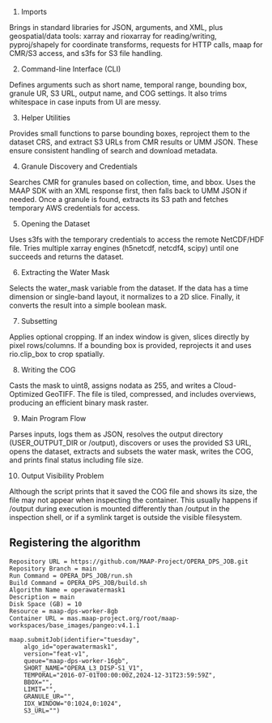 1) Imports

Brings in standard libraries for JSON, arguments, and XML, plus geospatial/data tools: xarray and rioxarray for reading/writing, pyproj/shapely for coordinate transforms, requests for HTTP calls, maap for CMR/S3 access, and s3fs for S3 file handling.

2) Command-line Interface (CLI)

Defines arguments such as short name, temporal range, bounding box, granule UR, S3 URL, output name, and COG settings. It also trims whitespace in case inputs from UI are messy.

3) Helper Utilities

Provides small functions to parse bounding boxes, reproject them to the dataset CRS, and extract S3 URLs from CMR results or UMM JSON. These ensure consistent handling of search and download metadata.

4) Granule Discovery and Credentials

Searches CMR for granules based on collection, time, and bbox. Uses the MAAP SDK with an XML response first, then falls back to UMM JSON if needed. Once a granule is found, extracts its S3 path and fetches temporary AWS credentials for access.

5) Opening the Dataset

Uses s3fs with the temporary credentials to access the remote NetCDF/HDF file. Tries multiple xarray engines (h5netcdf, netcdf4, scipy) until one succeeds and returns the dataset.

6) Extracting the Water Mask

Selects the water_mask variable from the dataset. If the data has a time dimension or single-band layout, it normalizes to a 2D slice. Finally, it converts the result into a simple boolean mask.

7) Subsetting

Applies optional cropping. If an index window is given, slices directly by pixel rows/columns. If a bounding box is provided, reprojects it and uses rio.clip_box to crop spatially.

8) Writing the COG

Casts the mask to uint8, assigns nodata as 255, and writes a Cloud-Optimized GeoTIFF. The file is tiled, compressed, and includes overviews, producing an efficient binary mask raster.

9) Main Program Flow

Parses inputs, logs them as JSON, resolves the output directory (USER_OUTPUT_DIR or /output), discovers or uses the provided S3 URL, opens the dataset, extracts and subsets the water mask, writes the COG, and prints final status including file size.

10) Output Visibility Problem

Although the script prints that it saved the COG file and shows its size, the file may not appear when inspecting the container. This usually happens if /output during execution is mounted differently than /output in the inspection shell, or if a symlink target is outside the visible filesystem.


## Registering the algorithm
```
Repository URL = https://github.com/MAAP-Project/OPERA_DPS_JOB.git
Repository Branch = main
Run Command = OPERA_DPS_JOB/run.sh
Build Command = OPERA_DPS_JOB/build.sh
Algorithm Name = operawatermask1
Description = main
Disk Space (GB) = 10
Resource = maap-dps-worker-8gb
Container URL = mas.maap-project.org/root/maap-workspaces/base_images/pangeo:v4.1.1

```
```
maap.submitJob(identifier="tuesday",
    algo_id="operawatermask1",
    version="feat-v1",
    queue="maap-dps-worker-16gb",
    SHORT_NAME="OPERA_L3_DISP-S1_V1",
    TEMPORAL="2016-07-01T00:00:00Z,2024-12-31T23:59:59Z",
    BBOX="",
    LIMIT="",
    GRANULE_UR="",
    IDX_WINDOW="0:1024,0:1024",
    S3_URL="")
```
